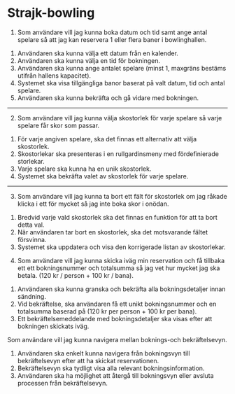 # Strajk-bowling


1) Som användare vill jag kunna boka datum och tid samt ange antal spelare så att jag kan reservera 1 eller flera baner i bowlinghallen.
1. Användaren ska kunna välja ett datum från en kalender.
2. Användaren ska kunna välja en tid för bokningen.
3. Användaren ska kunna ange antalet spelare (minst 1, maxgräns bestäms utifrån hallens kapacitet).
4. Systemet ska visa tillgängliga banor baserat på valt datum, tid och antal spelare.
5. Användaren ska kunna bekräfta och gå vidare med bokningen.

------

2) Som användare vill jag kunna välja skostorlek för varje spelare så varje spelare får skor som passar.
1. För varje angiven spelare, ska det finnas ett alternativ att välja skostorlek.
2. Skostorlekar ska presenteras i en rullgardinsmeny med fördefinierade storlekar.
3. Varje spelare ska kunna ha en unik skostorlek.
4. Systemet ska bekräfta valet av skostorlek för varje spelare.

------

3) Som användare vill jag kunna ta bort ett fält för skostorlek om jag råkade klicka i ett för mycket så jag inte boka skor i onödan.
1. Bredvid varje vald skostorlek ska det finnas en funktion för att ta bort detta val.
2. När användaren tar bort en skostorlek, ska det motsvarande fältet försvinna.
3. Systemet ska uppdatera och visa den korrigerade listan av skostorlekar.



4) Som användare vill jag kunna skicka iväg min reservation och få tillbaka ett ett bokningsnummer och totalsumma så jag vet hur mycket jag ska betala. (120 kr / person + 100 kr / bana).
1. Användaren ska kunna granska och bekräfta alla bokningsdetaljer innan sändning.
2. Vid bekräftelse, ska användaren få ett unikt bokningsnummer och en totalsumma baserad på (120 kr per person + 100 kr per bana).
3. Ett bekräftelsemeddelande med bokningsdetaljer ska visas efter att bokningen skickats iväg.


Som användare vill jag kunna navigera mellan boknings-och bekräftelsevyn.
1. Användaren ska enkelt kunna navigera från bokningsvyn till bekräftelsevyn efter att ha skickat reservationen.
2. Bekräftelsevyn ska tydligt visa alla relevant bokningsinformation.
3. Användaren ska ha möjlighet att återgå till bokningsvyn eller avsluta processen från bekräftelsevyn.
